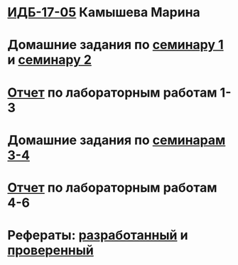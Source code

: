 # [ИДБ-17-05](https://github.com/stankin/design-part-1/wiki/list-idb-17-05) Камышева Марина
# Домашние задания по [семинару 1](https://github.com/stankin/design-part-1/wiki/sem1#%D0%9C%D0%B0%D0%B7%D0%B8%D1%82%D0%BE%D0%B2-%D0%90%D0%B9%D0%BD%D1%83%D1%80) и [семинару 2](https://github.com/stankin/design-part-1/wiki/sem2#%D0%9C%D0%B0%D0%B7%D0%B8%D1%82%D0%BE%D0%B2-%D0%90%D0%B9%D0%BD%D1%83%D1%80-%D0%9C%D0%B8%D0%BB%D0%B5%D0%BD%D0%B0-%D0%A8%D0%B5%D1%80%D0%BC%D0%B0%D1%82%D0%BE%D0%B2%D0%B0)
# [Отчет](https://github.com/KamyshevaMarina/marina.github.io/wiki/%D0%9B%D0%B0%D0%B1%D0%BE%D1%80%D0%B0%D1%82%D0%BE%D1%80%D0%BD%D1%8B%D0%B5-%D1%80%D0%B0%D0%B1%D0%BE%D1%82%D1%8B-1-3) по лабораторным работам 1-3
# Домашние задания по [семинарам 3-4]()
# [Отчет]() по лабораторным работам 4-6
# Рефераты: [разработанный](https://github.com/stankin/design-part-1/wiki/exam06-2) и [проверенный](https://github.com/stankin/design-part-1/wiki/exam10-1)
